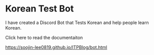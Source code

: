 # Korean Test Bot

I have created a Discord Bot that Tests Korean and help people learn Korean.

Click here to read the documentaiton

https://soojin-lee0819.github.io/ITPBlog/bot.html
